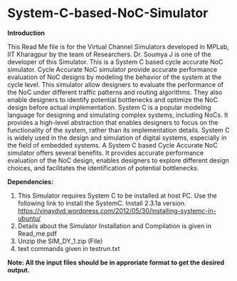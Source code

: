 # System-C-based-NoC-Simulator
**Introduction**

This Read Me file is for the Virtual Channel Simulators developed in MPLab, IIT Kharagpur by the team of Researchers. Dr. Soumya J is one of the developer of this Simulator.
This is a System C based cycle accurate NoC simulator. Cycle Accurate NoC simulator provide accurate performance evaluation of NoC designs by modeling the behavior of the system at the cycle level. This simulator allow designers to evaluate the performance of the NoC under different traffic patterns and routing algorithms. They also enable designers to identify potential bottlenecks and optimize the NoC design before actual implementation. System C is a popular modeling language for designing and simulating complex systems, including NoCs. It provides a high-level abstraction that enables designers to focus on the functionality of the system, rather than its implementation details. System C is widely used in the design and simulation of digital systems, especially in the field of embedded systems. A System C based Cycle Accurate NoC simulator offers several benefits. It provides accurate performance evaluation of the NoC design, enables designers to explore different design choices, and facilitates the identification of potential bottlenecks. 

**Dependencies:**

1. This Simulator requires System C to be installed at host PC.
Use the following link to install the SystemC. Install 2.3.1a version.
https://vinaydvd.wordpress.com/2012/05/30/installing-systemc-in-ubuntu/
2. Details about the Simulator Installation and Compilation is given in Read_me.pdf
3. Unzip the SIM_DY_1.zip (File)
4. text commands given in testrun.txt

**Note:   All the input files should be in approriate format to get the desired output.**
